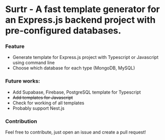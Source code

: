 # Surtr - A fast template generator for an Express.js backend project with pre-configured databases.

### Feature

-   Generate template for Express.js project with Typescript or Javascript using command line
-   Choose which database for each type (MongoDB, MySQL)

### Future works:

-   Add Supabase, Firebase, PostgreSQL template for Typescript
-   ~~Add templates for Javascript~~
-   Check for working of all templates
-   Probably support Nest.js

### Contribution

Feel free to contribute, just open an issue and create a pull request!
